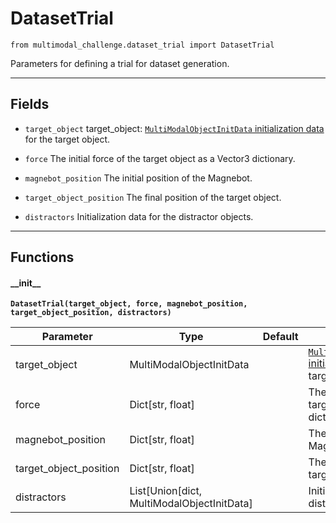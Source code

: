 # DatasetTrial

`from multimodal_challenge.dataset_trial import DatasetTrial`

Parameters for defining a trial for dataset generation.

***

## Fields

- `target_object` target_object: [`MultiModalObjectInitData` initialization data](multimodal_object_init_data.md) for the target object.

- `force` The initial force of the target object as a Vector3 dictionary.

- `magnebot_position` The initial position of the Magnebot.

- `target_object_position` The final position of the target object.

- `distractors` Initialization data for the distractor objects.

***

## Functions

#### \_\_init\_\_

**`DatasetTrial(target_object, force, magnebot_position, target_object_position, distractors)`**

| Parameter | Type | Default | Description |
| --- | --- | --- | --- |
| target_object |  MultiModalObjectInitData |  | [`MultiModalObjectInitData` initialization data](multimodal_object_init_data.md) for the target object. |
| force |  Dict[str, float] |  | The initial force of the target object as a Vector3 dictionary. |
| magnebot_position |  Dict[str, float] |  | The initial position of the Magnebot. |
| target_object_position |  Dict[str, float] |  | The final position of the target object. |
| distractors |  List[Union[dict, MultiModalObjectInitData] |  | Initialization data for the distractor objects. |

